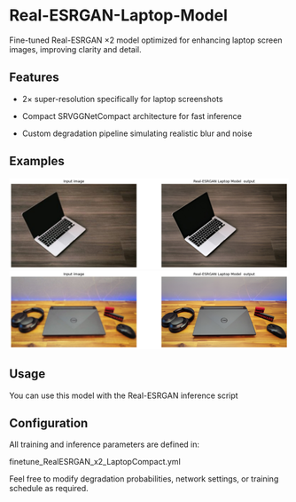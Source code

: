 # Real-ESRGAN-Laptop-Model
Fine-tuned Real-ESRGAN ×2 model optimized for enhancing laptop screen images, improving clarity and detail.

## Features

- 2× super-resolution specifically for laptop screenshots

- Compact SRVGGNetCompact architecture for fast inference

- Custom degradation pipeline simulating realistic blur and noise

## Examples

![](examples/laptopmodel3.png)  
![](examples/laptopmodel4.png)

## Usage

You can use this model with the Real-ESRGAN inference script

## Configuration

All training and inference parameters are defined in:

finetune_RealESRGAN_x2_LaptopCompact.yml

Feel free to modify degradation probabilities, network settings, or training schedule as required.
